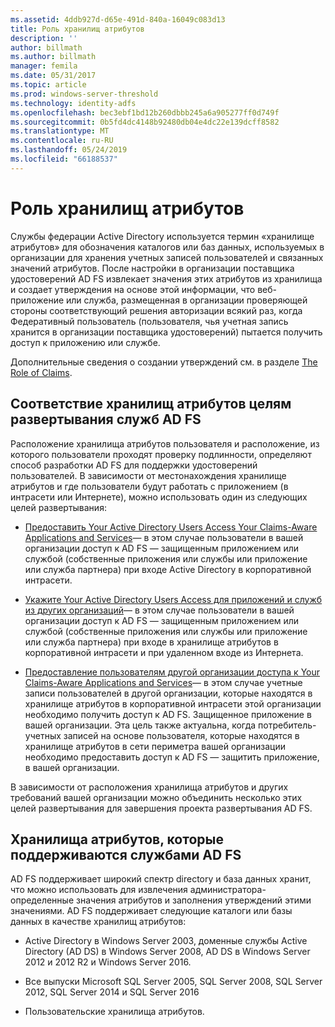 ```yaml
---
ms.assetid: 4ddb927d-d65e-491d-840a-16049c083d13
title: Роль хранилищ атрибутов
description: ''
author: billmath
ms.author: billmath
manager: femila
ms.date: 05/31/2017
ms.topic: article
ms.prod: windows-server-threshold
ms.technology: identity-adfs
ms.openlocfilehash: bec3ebf1bd12b260dbbb245a6a905277ff0d749f
ms.sourcegitcommit: 0b5fd4dc4148b92480db04e4dc22e139dcff8582
ms.translationtype: MT
ms.contentlocale: ru-RU
ms.lasthandoff: 05/24/2019
ms.locfileid: "66188537"
---
```

# <a name="the-role-of-attribute-stores"></a>Роль хранилищ атрибутов
Службы федерации Active Directory используется термин «хранилище атрибутов» для обозначения каталогов или баз данных, используемых в организации для хранения учетных записей пользователей и связанных значений атрибутов. После настройки в организации поставщика удостоверений AD FS извлекает значения этих атрибутов из хранилища и создает утверждения на основе этой информации, что веб-приложение или служба, размещенная в организации проверяющей стороны соответствующий решения авторизации всякий раз, когда Федеративный пользователь \(пользователя, чья учетная запись хранится в организации поставщика удостоверений\) пытается получить доступ к приложению или службе.  
  
Дополнительные сведения о создании утверждений см. в разделе [The Role of Claims](The-Role-of-Claims.md).  
  
## <a name="how-attribute-stores-fit-in-with-your-ad-fs-deployment-goals"></a>Соответствие хранилищ атрибутов целям развертывания служб AD FS  
Расположение хранилища атрибутов пользователя и расположение, из которого пользователи проходят проверку подлинности, определяют способ разработки AD FS для поддержки удостоверений пользователей. В зависимости от местонахождения хранилище атрибутов и где пользователи будут работать с приложением \(в интрасети или Интернете\), можно использовать один из следующих целей развертывания:  
  
-   [Предоставить Your Active Directory Users Access Your Claims-Aware Applications and Services](https://technet.microsoft.com/library/dd807071.aspx)— в этом случае пользователи в вашей организации доступ к AD FS — защищенным приложением или службой \(собственные приложения или службы или приложение или служба партнера\) при входе Active Directory в корпоративной интрасети.  
  
-   [Укажите Your Active Directory Users Access для приложений и служб из других организаций](https://technet.microsoft.com/library/dd807123.aspx)— в этом случае пользователи в вашей организации доступ к AD FS — защищенным приложением или службой \(собственные приложения или службы или приложение или служба партнера\) при входе в хранилище атрибутов в корпоративной интрасети и при удаленном входе из Интернета.  
  
-   [Предоставление пользователям другой организации доступа к Your Claims-Aware Applications and Services](https://technet.microsoft.com/library/dd807099.aspx)— в этом случае учетные записи пользователей в другой организации, которые находятся в хранилище атрибутов в корпоративной интрасети этой организации необходимо получить доступ к AD FS. Защищенное приложение в вашей организации. Эта цель также актуальна, когда потребитель\-учетных записей на основе пользователя, которые находятся в хранилище атрибутов в сети периметра вашей организации необходимо предоставить доступ к AD FS — защитить приложение, в вашей организации.  
  
В зависимости от расположения хранилища атрибутов и других требований вашей организации можно объединить несколько этих целей развертывания для завершения проекта развертывания AD FS.  
  
## <a name="attribute-stores-that-are-supported-by-ad-fs"></a>Хранилища атрибутов, которые поддерживаются службами AD FS  
AD FS поддерживает широкий спектр directory и база данных хранит, что можно использовать для извлечения администратора\-определенные значения атрибутов и заполнения утверждений этими значениями. AD FS поддерживает следующие каталоги или базы данных в качестве хранилищ атрибутов:  
  
-   Active Directory в Windows Server 2003, доменные службы Active Directory \(AD DS\) в Windows Server 2008, AD DS в Windows Server 2012 и 2012 R2 и Windows Server 2016. 
  
-   Все выпуски Microsoft SQL Server 2005, SQL Server 2008, SQL Server 2012, SQL Server 2014 и SQL Server 2016  
  
-   Пользовательские хранилища атрибутов.  
  

